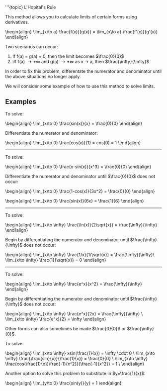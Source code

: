 
'''{topic} L'Hopital's Rule

This method allows you to calculate limits of certain forms using derivatives.

\begin{align}
\lim_{x\to a} \frac{f(x)}{g(x)} = \lim_{x\to a} \frac{f'(x)}{g'(x)}
\end{align}

Two scenarios can occur: 
1. If f(a) = g(a) = 0, then the limit becomes $\frac{0}{0}$ 
2. iIf f(a) $\to\pm\infty$ and g(a) $\to\pm\infty$ as x $\to$ a, then $\frac{\infty}{\infty}$

In order to fix this problem, differentate the numerator and denominator until the above situations no longer apply.

We will consider some example of how to use this method to solve limits. 


## Examples

To solve: 

\begin{align}
\lim_{x\to 0} \frac{sin(x)}{x} = \frac{0}{0}
\end{align}

Differentiate the numerator and denominator:

\begin{align}
\lim_{x\to 0} \frac{cos(x)}{1} = cos(0) = 1
\end{align}

***

To solve:

\begin{align}
\lim_{x\to 0} \frac{x-sin(x)}{x^3} = \frac{0}{0}
\end{align}

Differentiate the numerator and denominator until $\frac{0}{0}$ does not occur:

\begin{align}
\lim_{x\to 0} \frac{1-cos(x)}{3x^2} = \frac{0}{0}
\end{align}

\begin{align}
\lim_{x\to 0} \frac{sin(x)}{6x} = \frac{1}{6}
\end{align}

***

To solve:

\begin{align}
\lim_{x\to \infty} \frac{\ln(x)}{2\sqrt{x}} = \frac{\infty}{\infty}
\end{align}

Begin by differentiating the numerator and denominator until $\frac{\infty}{\infty}$ does not occur:

\begin{align}
\lim_{x\to \infty} \frac{1/x}{1/\sqrt{x}} = \frac{\infty}{\infty}\\
\lim_{x\to \infty} \frac{1}{\sqrt{x}} = 0
\end{align}

***

To solve:

\begin{align}
\lim_{x\to \infty} \frac{e^x}{x^2} = \frac{\infty}{\infty}
\end{align}

Begin by differentiating the numerator and denominator until $\frac{\infty}{\infty}$ does not occur:

\begin{align}
\lim_{x\to \infty} \frac{e^x}{2x} = \frac{\infty}{\infty} \\
\lim_{x\to \infty} \frac{e^x}{2} = \infty
\end{align}

Other forms can also sometimes be made $\frac{0}{0}$ or $\frac{\infty}{0}$.

To solve:

\begin{align}
\lim_{x\to \infty} xsin(\frac{1}{x}) = \infty \cdot 0 \\
\lim_{x\to \infty} \frac{\frac{sin}{x}}{\frac{1}{x}} = \frac{0}{0} \\
\lim_{x\to \infty} \frac{cos(\frac{1}{x})\frac{-1}{x^2}}{\frac{-1}{x^2}} = 1 \\
\end{align}

Another option to solve this problem to substitute in $y=\frac{1}{x}$:

\begin{align}
\lim_{y\to 0} \frac{sin(y)}{y} = 1
\end{align}